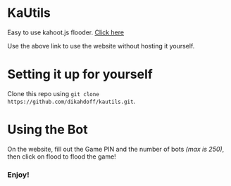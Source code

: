 # KaUtils
Easy to use kahoot.js flooder. 
[Click here](https://dikahdoff.github.io/kautils/)

Use the above link to use the website without hosting it yourself.
# Setting it up for yourself
Clone this repo using `git clone https://github.com/dikahdoff/kautils.git`.
# Using the Bot
On the website, fill out the Game PIN and the number of bots *(max is 250)*, then click on flood to flood the game!
### Enjoy!
